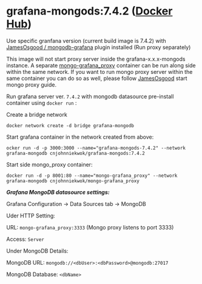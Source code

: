 # grafana-mongods:7.4.2 ([Docker Hub](https://hub.docker.com/repository/docker/cnjohnniekwok/grafana-mongods))
Use specific granfana version (current build image is 7.4.2) with [JamesOsgood / mongodb-grafana](https://github.com/JamesOsgood/mongodb-grafana) plugin installed (Run proxy separately)

This image will not start proxy server inside the grafana-x.x.x-mongods instance. A separate [mongo-grafana_proxy](https://hub.docker.com/repository/docker/cnjohnniekwok/mongo-grafana_proxy) container can be run along side within the same network. If you want to run mongo proxy server within the same container you can do so as well, please follow [JamesOsgood](https://github.com/JamesOsgood/mongodb-grafana#install-and-start-the-mongodb-proxy-server) start mongo proxy guide.

Run grafana server ver. `7.4.2` with mongodb datasource pre-install container using `docker run` :

Create a bridge network
```
docker network create -d bridge grafana-mongodb
```

Start grafana container in the network created from above:
```
ocker run -d -p 3000:3000 --name="grafana-mongods-7.4.2" --network grafana-mongodb cnjohnniekwok/grafana-mongods:7.4.2
```

Start side mongo_proxy container:
```
docker run -d -p 8001:80 --name="mongo-grafana_proxy" --network grafana-mongodb cnjohnniekwok/mongo-grafana_proxy
```


***Grafana MongoDB datasource settings:***

Grafana Configuration -> Data Sources tab -> MongoDB 

Uder HTTP Setting:

URL: `mongo-grafana_proxy:3333` (Mongo proxy listens to port 3333)

Access: `Server`

Under MongoDB Details:

MongoDB URL: `mongodb://<dbUser>:<dbPassword>@mongodb:27017`

MongoDB Database: `<dbName>`

